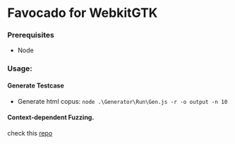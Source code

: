 # Favocado for WebkitGTK

### Prerequisites
- Node

### Usage:

#### Generate Testcase 
* Generate html copus:
    `node .\Generator\Run\Gen.js -r -o output -n 10`

#### Context-dependent Fuzzing.
check this [repo](https://github.com/favocado/webkitgtk-fuzz)
